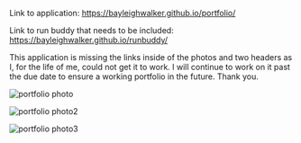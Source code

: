 
Link to application: 
https://bayleighwalker.github.io/portfolio/

Link to run buddy that needs to be included:
https://bayleighwalker.github.io/runbuddy/


This application is missing the links inside of the photos and two headers as I, for the life of me, could not get it to work. I will continue to work on it past the due date to ensure a working portfolio in the future. Thank you.

![portfolio photo](https://user-images.githubusercontent.com/79384523/113457634-e7ba5e80-93d5-11eb-98b7-d357cad086ae.png)

![portfolio photo2](https://user-images.githubusercontent.com/79384523/113457636-e852f500-93d5-11eb-9efe-86ae0729566f.png)

![portfolio photo3](https://user-images.githubusercontent.com/79384523/113457633-e7ba5e80-93d5-11eb-928f-2e73f4544797.png)
